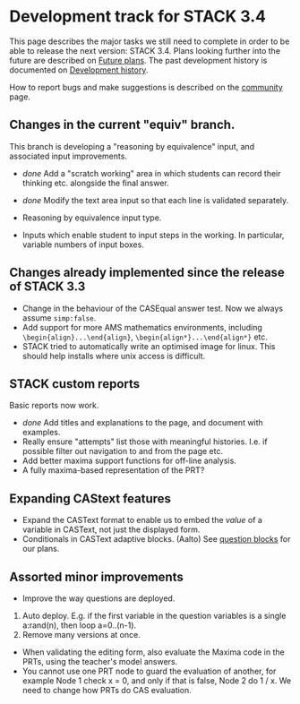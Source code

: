 # Development track for STACK 3.4

This page describes the major tasks we still need to complete in order to be
able to release the next version: STACK 3.4. Plans looking
further into the future are described on [Future plans](Future_plans.md). The
past development history is documented on [Development history](Development_history.md).

How to report bugs and make suggestions is described on the [community](../About/Community.md) page.

## Changes in the current "equiv" branch.

This branch is developing a "reasoning by equivalence" input, and associated input improvements.

* *done* Add a "scratch working" area in which students can record their thinking etc. alongside the final answer.
* *done* Modify the text area input so that each line is validated separately.

* Reasoning by equivalence input type.
* Inputs which enable student to input steps in the working. In particular, variable numbers of input boxes.



## Changes already implemented since the release of STACK 3.3

* Change in the behaviour of the CASEqual answer test.  Now we always assume `simp:false`.
* Add support for more AMS mathematics environments, including `\begin{align}...\end{align}`, `\begin{align*}...\end{align*}` etc.
* STACK tried to automatically write an optimised image for linux.  This should help installs where unix access is difficult.

## STACK custom reports

Basic reports now work.

* *done* Add titles and explanations to the page, and document with examples.
* Really ensure "attempts" list those with meaningful histories.  I.e. if possible filter out navigation to and from the page etc.
* Add better maxima support functions for off-line analysis.
 * A fully maxima-based representation of the PRT?

## Expanding CAStext features

* Expand the CASText format to enable us to embed the _value_ of a variable in CASText, not just the displayed form.
* Conditionals in CASText adaptive blocks. (Aalto) See [question blocks](../Authoring/Question_blocks.md) for our plans.

## Assorted minor improvements

* Improve the way questions are deployed.
 1. Auto deploy.  E.g. if the first variable in the question variables is a single a:rand(n), then loop a=0..(n-1).
 2. Remove many versions at once.
* When validating the editing form, also evaluate the Maxima code in the PRTs, using the teacher's model answers.
* You cannot use one PRT node to guard the evaluation of another, for example Node 1 check x = 0, and only if that is false, Node 2 do 1 / x. We need to change how PRTs do CAS evaluation.

